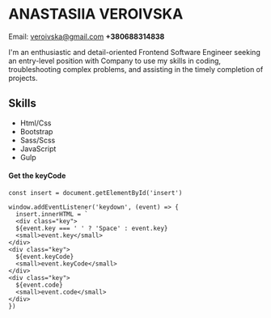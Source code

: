 # ANASTASIIA VEROIVSKA
Email: veroivska@gmail.com __+380688314838__

I'm an enthusiastic and detail-oriented Frontend Software
Engineer seeking an entry-level position with Company to
use my skills in coding, troubleshooting complex problems,
and assisting in the timely completion of projects.

## Skills
* Html/Css
* Bootstrap
* Sass/Scss
* JavaScript
* Gulp

#### Get the keyCode
```
const insert = document.getElementById('insert')

window.addEventListener('keydown', (event) => {
  insert.innerHTML = `
  <div class="key">
  ${event.key === ' ' ? 'Space' : event.key} 
  <small>event.key</small>
</div>
<div class="key">
  ${event.keyCode}
  <small>event.keyCode</small>
</div>
<div class="key">
  ${event.code}
  <small>event.code</small>
</div>
})
```
